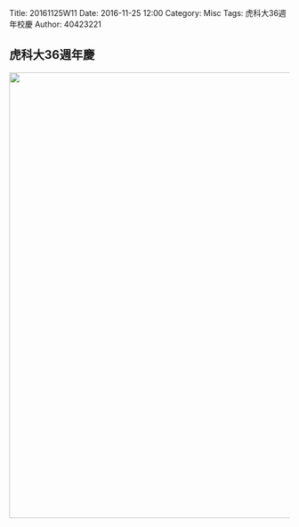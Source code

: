 Title: 20161125W11
Date: 2016-11-25 12:00
Category: Misc
Tags: 虎科大36週年校慶
Author: 40423221

<h2>虎科大36週年慶</h2>
<img src="../data/image/nfu_36th.png" width="800" />